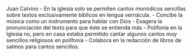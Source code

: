 Juan Calvino
	- En la iglesia solo se permiten cantos monódicos sencillas sobre textos exclusivamente bíblicos en lengua vernácula.
	- Concibe la música como un instrumento para hablar con Dios
	- Exagera la pronunciación del texto para que éste se entienda más
	- Polifonía en la Iglesia no, pero en casa estaba permitido cantar algunos cantos muy sencillos religiosos en polifonía 
	- Colabora en la redacción de libros de salmos para cantos sencillos.
